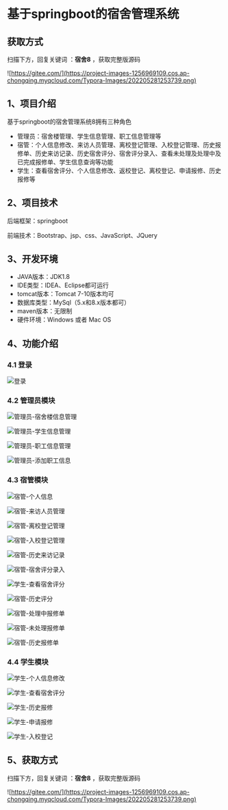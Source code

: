 # 基于springboot的宿舍管理系统

## 获取方式

扫描下方，回复关键词  ：**宿舍8** ，获取完整版源码

![https://gitee.com/](https://project-images-1256969109.cos.ap-chongqing.myqcloud.com/Typora-Images/202205281253739.png)

## 1、项目介绍

基于springboot的宿舍管理系统8拥有三种角色

- 管理员：宿舍楼管理、学生信息管理、职工信息管理等
- 宿管：个人信息修改、来访人员管理、离校登记管理、入校登记管理、历史报修单、历史来访记录、历史宿舍评分、宿舍评分录入、查看未处理及处理中及已完成报修单、学生信息查询等功能
- 学生：查看宿舍评分、个人信息修改、返校登记、离校登记、申请报修、历史报修等


## 2、项目技术

后端框架：springboot

前端技术：Bootstrap、jsp、css、JavaScript、JQuery

## 3、开发环境

- JAVA版本：JDK1.8
- IDE类型：IDEA、Eclipse都可运行
- tomcat版本：Tomcat 7-10版本均可
- 数据库类型：MySql（5.x和8.x版本都可） 
- maven版本：无限制
- 硬件环境：Windows 或者 Mac OS


## 4、功能介绍

### 4.1 登录

![登录](https://project-images-1256969109.cos.ap-chongqing.myqcloud.com/Typora-Images/202207310035593.jpg)

### 4.2 管理员模块

![管理员-宿舍楼信息管理](https://project-images-1256969109.cos.ap-chongqing.myqcloud.com/Typora-Images/202207310036653.jpg)

![管理员-学生信息管理](https://project-images-1256969109.cos.ap-chongqing.myqcloud.com/Typora-Images/202207310036749.jpg)

![管理员-职工信息管理](https://project-images-1256969109.cos.ap-chongqing.myqcloud.com/Typora-Images/202207310036736.jpg)

![管理员-添加职工信息](https://project-images-1256969109.cos.ap-chongqing.myqcloud.com/Typora-Images/202207310036049.jpg)

### 4.3 宿管模块

![宿管-个人信息](https://project-images-1256969109.cos.ap-chongqing.myqcloud.com/Typora-Images/202207310036232.jpg)

![宿管-来访人员管理](https://project-images-1256969109.cos.ap-chongqing.myqcloud.com/Typora-Images/202207310036004.jpg)

![宿管-离校登记管理](https://project-images-1256969109.cos.ap-chongqing.myqcloud.com/Typora-Images/202207310036816.jpg)

![宿管-入校登记管理](https://project-images-1256969109.cos.ap-chongqing.myqcloud.com/Typora-Images/202207310036523.jpg)

![宿管-历史来访记录](https://project-images-1256969109.cos.ap-chongqing.myqcloud.com/Typora-Images/202207310036277.jpg)

![宿管-宿舍评分录入](https://project-images-1256969109.cos.ap-chongqing.myqcloud.com/Typora-Images/202207310037571.jpg)

![学生-查看宿舍评分](https://project-images-1256969109.cos.ap-chongqing.myqcloud.com/Typora-Images/202207310036443.jpg)

![宿管-历史评分](https://project-images-1256969109.cos.ap-chongqing.myqcloud.com/Typora-Images/202207310036982.jpg)

![宿管-处理中报修单](https://project-images-1256969109.cos.ap-chongqing.myqcloud.com/Typora-Images/202207310036575.jpg)

![宿管-未处理报修单](https://project-images-1256969109.cos.ap-chongqing.myqcloud.com/Typora-Images/202207310036752.jpg)

![宿管-历史报修单](https://project-images-1256969109.cos.ap-chongqing.myqcloud.com/Typora-Images/202207310036973.jpg)

### 4.4 学生模块

![学生-个人信息修改](https://project-images-1256969109.cos.ap-chongqing.myqcloud.com/Typora-Images/202207310037896.jpg)

![学生-查看宿舍评分](https://project-images-1256969109.cos.ap-chongqing.myqcloud.com/Typora-Images/202207310036731.jpg)

![学生-历史报修](https://project-images-1256969109.cos.ap-chongqing.myqcloud.com/Typora-Images/202207310036379.jpg)

![学生-申请报修](https://project-images-1256969109.cos.ap-chongqing.myqcloud.com/Typora-Images/202207310037508.jpg)

![学生-入校登记](https://project-images-1256969109.cos.ap-chongqing.myqcloud.com/Typora-Images/202207310037153.jpg)

## 5、获取方式

扫描下方，回复关键词  ：**宿舍8** ，获取完整版源码



![https://gitee.com/](https://project-images-1256969109.cos.ap-chongqing.myqcloud.com/Typora-Images/202205281253739.png)

